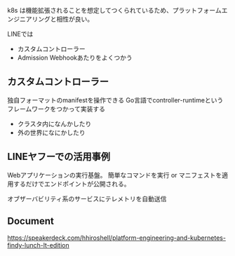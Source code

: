 k8s は機能拡張されることを想定してつくられているため、プラットフォームエンジニアリングと相性が良い。

LINEでは
- カスタムコントローラー
- Admission Webhookあたりをよくつかう

## カスタムコントローラー
独自フォーマットのmanifestを操作できる
Go言語でcontroller-runtimeというフレームワークをつかって実装する
- クラスタ内になんかしたり
- 外の世界になにかしたり

## LINEヤフーでの活用事例
Webアプリケーションの実行基盤。
簡単なコマンドを実行 or マニフェストを適用するだけでエンドポイントが公開される。

オブザーバビリティ系のサービスにテレメトリを自動送信


## Document
https://speakerdeck.com/hhiroshell/platform-engineering-and-kubernetes-findy-lunch-lt-edition
